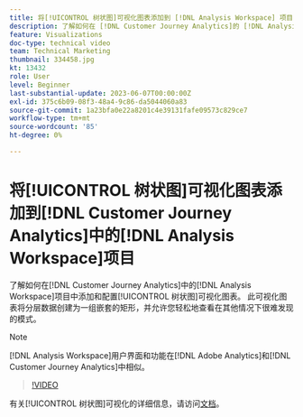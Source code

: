 ```yaml
---
title: 将[!UICONTROL 树状图]可视化图表添加到 [!DNL Analysis Workspace] 项目
description: 了解如何在 [!DNL Customer Journey Analytics]的 [!DNL Analysis Workspace] 项目中添加和配置[!UICONTROL 树状图]可视化图表。
feature: Visualizations
doc-type: technical video
team: Technical Marketing
thumbnail: 334458.jpg
kt: 13432
role: User
level: Beginner
last-substantial-update: 2023-06-07T00:00:00Z
exl-id: 375c6b09-08f3-48a4-9c86-da5044060a83
source-git-commit: 1a23bfa0e22a8201c4e39131fafe09573c829ce7
workflow-type: tm+mt
source-wordcount: '85'
ht-degree: 0%

---
```


# 将[!UICONTROL 树状图]可视化图表添加到[!DNL Customer Journey Analytics]中的[!DNL Analysis Workspace]项目

了解如何在[!DNL Customer Journey Analytics]中的[!DNL Analysis Workspace]项目中添加和配置[!UICONTROL 树状图]可视化图表。 此可视化图表将分层数据创建为一组嵌套的矩形，并允许您轻松地查看在其他情况下很难发现的模式。

>[!NOTE]
>
>[!DNL Analysis Workspace]用户界面和功能在[!DNL Adobe Analytics]和[!DNL Customer Journey Analytics]中相似。

>[!VIDEO](https://video.tv.adobe.com/v/334458/?quality=12&learn=on)

有关[!UICONTROL 树状图]可视化的详细信息，请访问[文档](https://experienceleague.adobe.com/docs/analytics-platform/using/cja-workspace/visualizations/treemap.html?lang=zh-Hans)。
